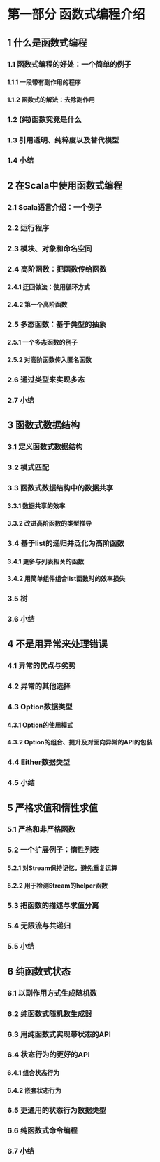 # 第一部分 函数式编程介绍
## 1 什么是函数式编程
### 1.1 函数式编程的好处：一个简单的例子
#### 1.1.1 一段带有副作用的程序
#### 1.1.2 函数式的解法：去除副作用
### 1.2 (纯)函数究竟是什么
### 1.3 引用透明、纯粹度以及替代模型
### 1.4 小结
## 2 在Scala中使用函数式编程
### 2.1 Scala语言介绍：一个例子
### 2.2 运行程序
### 2.3 模块、对象和命名空间
### 2.4 高阶函数：把函数传给函数
#### 2.4.1 迂回做法：使用循环方式
#### 2.4.2 第一个高阶函数
### 2.5 多态函数：基于类型的抽象
#### 2.5.1 一个多态函数的例子
#### 2.5.2 对高阶函数传入匿名函数
### 2.6 通过类型来实现多态
### 2.7 小结
## 3 函数式数据结构
### 3.1 定义函数式数据结构
### 3.2 模式匹配
### 3.3 函数式数据结构中的数据共享
#### 3.3.1 数据共享的效率
#### 3.3.2 改进高阶函数的类型推导
### 3.4 基于list的递归并泛化为高阶函数
#### 3.4.1 更多与列表相关的函数
#### 3.4.2 用简单组件组合list函数时的效率损失
### 3.5 树
### 3.6 小结
## 4 不是用异常来处理错误
### 4.1 异常的优点与劣势
### 4.2 异常的其他选择
### 4.3 Option数据类型
#### 4.3.1 Option的使用模式
#### 4.3.2 Option的组合、提升及对面向异常的API的包装
### 4.4 Either数据类型
### 4.5 小结
## 5 严格求值和惰性求值
### 5.1 严格和非严格函数
### 5.2 一个扩展例子：惰性列表
#### 5.2.1 对Stream保持记忆，避免重复运算
#### 5.2.2 用于检测Stream的helper函数
### 5.3 把函数的描述与求值分离
### 5.4 无限流与共递归
### 5.5 小结
## 6 纯函数式状态
### 6.1 以副作用方式生成随机数
### 6.2 纯函数式随机数生成器
### 6.3 用纯函数式实现带状态的API
### 6.4 状态行为的更好的API
#### 6.4.1 组合状态行为
#### 6.4.2 嵌套状态行为
### 6.5 更通用的状态行为数据类型
### 6.6 纯函数式命令编程
### 6.7 小结